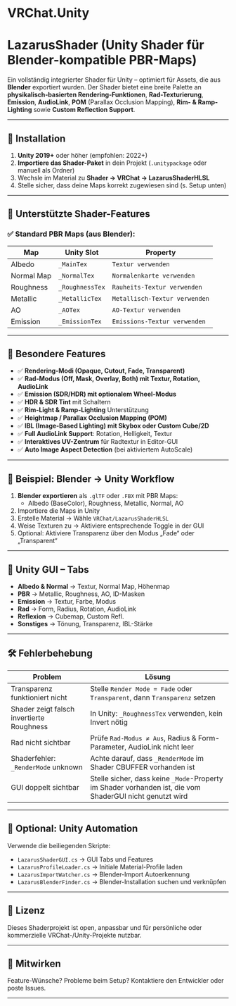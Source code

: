 # VRChat.Unity
# LazarusShader (Unity Shader für Blender-kompatible PBR-Maps)

Ein vollständig integrierter Shader für Unity – optimiert für Assets, die aus **Blender** exportiert wurden. Der Shader bietet eine breite Palette an **physikalisch-basierten Rendering-Funktionen**, **Rad-Texturierung**, **Emission**, **AudioLink**, **POM** (Parallax Occlusion Mapping), **Rim- & Ramp-Lighting** sowie **Custom Reflection Support**.

---

## 🔧 Installation

1. **Unity 2019+** oder höher (empfohlen: 2022+)
2. **Importiere das Shader-Paket** in dein Projekt (`.unitypackage` oder manuell als Ordner)
3. Wechsle im Material zu **Shader → VRChat → LazarusShaderHLSL**
4. Stelle sicher, dass deine Maps korrekt zugewiesen sind (s. Setup unten)

---

## 💼 Unterstützte Shader-Features

### ✅ Standard PBR Maps (aus Blender):

| Map          | Unity Slot             | Property             |
|--------------|------------------------|----------------------|
| Albedo       | `_MainTex`             | `Textur verwenden`  |
| Normal Map   | `_NormalTex`           | `Normalenkarte verwenden` |
| Roughness    | `_RoughnessTex`        | `Rauheits-Textur verwenden` |
| Metallic     | `_MetallicTex`         | `Metallisch-Textur verwenden` |
| AO           | `_AOTex`               | `AO-Textur verwenden` |
| Emission     | `_EmissionTex`         | `Emissions-Textur verwenden` |

---

## 🧪 Besondere Features

- ✅ **Rendering-Modi (Opaque, Cutout, Fade, Transparent)**  
- ✅ **Rad-Modus (Off, Mask, Overlay, Both) mit Textur, Rotation, AudioLink**
- ✅ **Emission (SDR/HDR) mit optionalem Wheel-Modus**
- ✅ **HDR & SDR Tint** mit Schaltern
- ✅ **Rim-Light & Ramp-Lighting** Unterstützung
- ✅ **Heightmap / Parallax Occlusion Mapping (POM)**
- ✅ **IBL (Image-Based Lighting) mit Skybox oder Custom Cube/2D**
- ✅ **Full AudioLink Support**: Rotation, Helligkeit, Textur
- ✅ **Interaktives UV-Zentrum** für Radtextur in Editor-GUI
- ✅ **Auto Image Aspect Detection** (bei aktiviertem AutoScale)

---

## 📸 Beispiel: Blender → Unity Workflow

1. **Blender exportieren** als `.glTF` oder `.FBX` mit PBR Maps:
   - Albedo (BaseColor), Roughness, Metallic, Normal, AO
2. Importiere die Maps in Unity
3. Erstelle Material → Wähle `VRChat/LazarusShaderHLSL`
4. Weise Texturen zu → Aktiviere entsprechende Toggle in der GUI
5. Optional: Aktiviere Transparenz über den Modus „Fade“ oder „Transparent“

---

## 🧩 Unity GUI – Tabs

- **Albedo & Normal** → Textur, Normal Map, Höhenmap
- **PBR** → Metallic, Roughness, AO, ID-Masken
- **Emission** → Textur, Farbe, Modus
- **Rad** → Form, Radius, Rotation, AudioLink
- **Reflexion** → Cubemap, Custom Refl.
- **Sonstiges** → Tönung, Transparenz, IBL-Stärke

---

## 🛠️ Fehlerbehebung

| Problem | Lösung |
|--------|--------|
| Transparenz funktioniert nicht | Stelle `Render Mode = Fade` oder `Transparent`, dann `Transparenz` setzen |
| Shader zeigt falsch invertierte Roughness | In Unity: `_RoughnessTex` verwenden, kein Invert nötig |
| Rad nicht sichtbar | Prüfe `Rad-Modus ≠ Aus`, Radius & Form-Parameter, AudioLink nicht leer |
| Shaderfehler: `_RenderMode` unknown | Achte darauf, dass `_RenderMode` im Shader CBUFFER vorhanden ist |
| GUI doppelt sichtbar | Stelle sicher, dass keine `_Mode`-Property im Shader vorhanden ist, die vom ShaderGUI nicht genutzt wird |

---

## 🧪 Optional: Unity Automation

Verwende die beiliegenden Skripte:

- `LazarusShaderGUI.cs` → GUI Tabs und Features
- `LazarusProfileLoader.cs` → Initiale Material-Profile laden
- `LazarusImportWatcher.cs` → Blender-Import Autoerkennung
- `LazarusBlenderFinder.cs` → Blender-Installation suchen und verknüpfen

---

## 📄 Lizenz

Dieses Shaderprojekt ist open, anpassbar und für persönliche oder kommerzielle VRChat-/Unity-Projekte nutzbar.

---

## 🤝 Mitwirken

Feature-Wünsche? Probleme beim Setup? Kontaktiere den Entwickler oder poste Issues.

---

